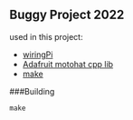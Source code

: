 ## Buggy Project 2022
  
used in this project: 
* [wiringPi](http://wiringpi.com/download-and-install/)
* [Adafruit motohat cpp lib](https://github.com/tomfclarke/adafruit-motor-hat-cpp-library)
* [make](https://man7.org/linux/man-pages/man1/make.1.html)

###Building

```
make 
```


